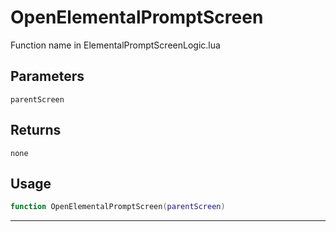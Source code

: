 # OpenElementalPromptScreen
Function name in ElementalPromptScreenLogic.lua
## Parameters
`parentScreen`
## Returns
`none`
## Usage
```lua
function OpenElementalPromptScreen(parentScreen)
```
---
